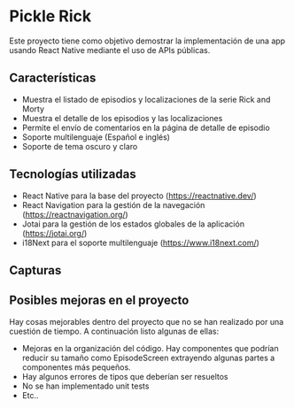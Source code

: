 
# Pickle Rick

Este proyecto tiene como objetivo demostrar la implementación de una app usando React Native mediante el uso de APIs públicas.

## Características

- Muestra el listado de episodios y localizaciones de la serie Rick and Morty
- Muestra el detalle de los episodios y las localizaciones
- Permite el envío de comentarios en la página de detalle de episodio
- Soporte multilenguaje (Español e inglés)
- Soporte de tema oscuro y claro

## Tecnologías utilizadas
- React Native para la base del proyecto (https://reactnative.dev/)
- React Navigation para la gestión de la navegación (https://reactnavigation.org/)
- Jotai para la gestión de los estados globales de la aplicación (https://jotai.org/)
- i18Next para el soporte multilenguaje (https://www.i18next.com/)

## Capturas

## Posibles mejoras en el proyecto

Hay cosas mejorables dentro del proyecto que no se han realizado por una cuestión de tiempo. A continuación listo algunas de ellas:

- Mejoras en la organización del código. Hay componentes que podrían reducir su tamaño como EpisodeScreen extrayendo algunas partes a componentes más pequeños.
- Hay algunos errores de tipos que deberían ser resueltos
- No se han implementado unit tests
- Etc..

